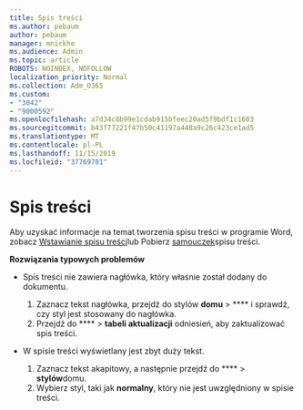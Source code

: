 ```yaml
---
title: Spis treści
ms.author: pebaum
author: pebaum
manager: mnirkhe
ms.audience: Admin
ms.topic: article
ROBOTS: NOINDEX, NOFOLLOW
localization_priority: Normal
ms.collection: Adm_O365
ms.custom:
- "3042"
- "9000592"
ms.openlocfilehash: a7d34c8b99e1cdab915bfeec20ad5f9bdf1c1603
ms.sourcegitcommit: b43f77221f47b50c41197a448a9c26c423ce1ad5
ms.translationtype: MT
ms.contentlocale: pl-PL
ms.lasthandoff: 11/15/2019
ms.locfileid: "37769781"
---
```

# <a name="table-of-contents"></a>Spis treści

Aby uzyskać informacje na temat tworzenia spisu treści w programie Word, zobacz [Wstawianie spisu treści](https://support.office.com/article/882e8564-0edb-435e-84b5-1d8552ccf0c0)lub Pobierz [samouczek](https://go.microsoft.com/fwlink/?linkid=2065106)spisu treści.

**Rozwiązania typowych problemów**

- Spis treści nie zawiera nagłówka, który właśnie został dodany do dokumentu.
  1. Zaznacz tekst nagłówka, przejdź do stylów **domu** > **** i sprawdź, czy styl jest stosowany do nagłówka.
  2. Przejdź do **** > **tabeli aktualizacji** odniesień, aby zaktualizować spis treści.

- W spisie treści wyświetlany jest zbyt duży tekst. 
  1. Zaznacz tekst akapitowy, a następnie przejdź do **** > **stylów**domu.
  2. Wybierz styl, taki jak **normalny**, który nie jest uwzględniony w spisie treści.